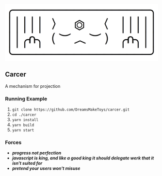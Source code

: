 ![logo](./resources/logo.png)

## Carcer

A mechanism for projection

### Running Example

1.  `git clone https://github.com/DreamsMakeToys/carcer.git`
2.  `cd ./carcer`
3.  `yarn install`
4.  `yarn build`
5.  `yarn start`

### Forces

* **_progress not perfection_**
* **_javascript is king, and like a good king it should delegate werk that it isn't suited for_**
* **_pretend your users won't misuse_**

